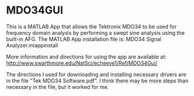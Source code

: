# MDO34GUI
This is a MATLAB App that allows the Tektronix MDO34 to be used for frequency domain analysis by performing a swept sine analysis using the built-in AFG.  The MATLAB App installation file is: MDO34 Signal Analyzer.mlappinstall

More information and directions for using the app are available at: http://www.swarthmore.edu/NatSci/echeeve1/Ref/MDO34Gui/

The directions I used for downloading and installing necessary drivers are in the file "Tek MDO34 Software.pdf".  I think there may be more steps than necessary in the file, but it worked for me.
